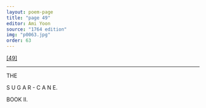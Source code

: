 ```yaml
---
layout: poem-page
title: "page 49"
editor: Ami Yoon
source: "1764 edition"
img: "p0063.jpg"
order: 63
---
```



[[49]]({{site.baseurl}}/images/{{page.img}})  

---

THE 

S U G A R - C A N E.  


BOOK II.
 
